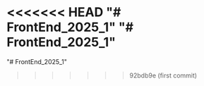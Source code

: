 <<<<<<< HEAD
"# FrontEnd_2025_1" 
"# FrontEnd_2025_1" 
=======
"# FrontEnd_2025_1" 
>>>>>>> 92bdb9e (first commit)
